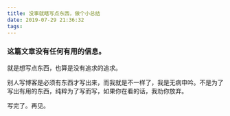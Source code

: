 ```yaml
---
title: 没事就瞎写点东西，做个小总结
date: 2019-07-29 21:36:32
tags:
---
```


### 这篇文章没有任何有用的信息。

就是想写点东西，也算是没有追求的追求。

<!--more-->

别人写博客是必须有东西才写出来，而我就是不一样了，我是无病申吟。不是为了写出有用的东西，纯粹为了写而写，如果你在看的话，我劝你放弃。

写完了。再见。